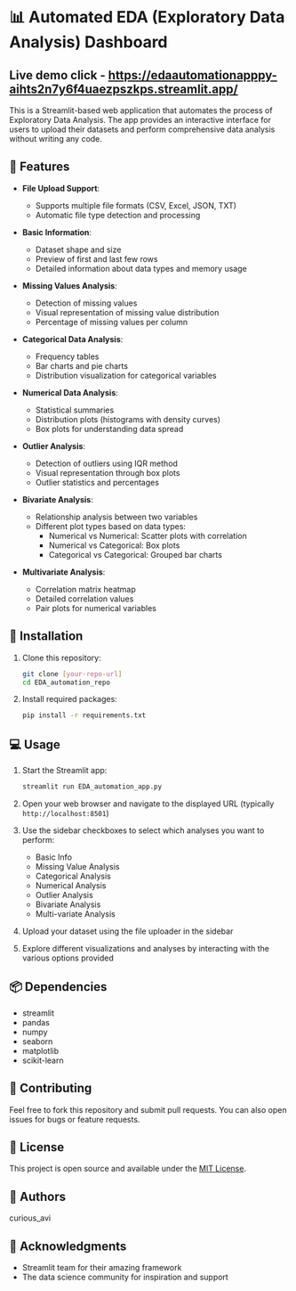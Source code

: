 # 📊 Automated EDA (Exploratory Data Analysis) Dashboard

## Live demo click - https://edaautomationapppy-aihts2n7y6f4uaezpszkps.streamlit.app/

This is a Streamlit-based web application that automates the process of Exploratory Data Analysis. The app provides an interactive interface for users to upload their datasets and perform comprehensive data analysis without writing any code.

## 🌟 Features

- **File Upload Support**: 
  - Supports multiple file formats (CSV, Excel, JSON, TXT)
  - Automatic file type detection and processing

- **Basic Information**:
  - Dataset shape and size
  - Preview of first and last few rows
  - Detailed information about data types and memory usage

- **Missing Values Analysis**:
  - Detection of missing values
  - Visual representation of missing value distribution
  - Percentage of missing values per column

- **Categorical Data Analysis**:
  - Frequency tables
  - Bar charts and pie charts
  - Distribution visualization for categorical variables

- **Numerical Data Analysis**:
  - Statistical summaries
  - Distribution plots (histograms with density curves)
  - Box plots for understanding data spread

- **Outlier Analysis**:
  - Detection of outliers using IQR method
  - Visual representation through box plots
  - Outlier statistics and percentages

- **Bivariate Analysis**:
  - Relationship analysis between two variables
  - Different plot types based on data types:
    - Numerical vs Numerical: Scatter plots with correlation
    - Numerical vs Categorical: Box plots
    - Categorical vs Categorical: Grouped bar charts

- **Multivariate Analysis**:
  - Correlation matrix heatmap
  - Detailed correlation values
  - Pair plots for numerical variables

## 🚀 Installation

1. Clone this repository:
   ```bash
   git clone [your-repo-url]
   cd EDA_automation_repo
   ```

2. Install required packages:
   ```bash
   pip install -r requirements.txt
   ```

## 💻 Usage

1. Start the Streamlit app:
   ```bash
   streamlit run EDA_automation_app.py
   ```

2. Open your web browser and navigate to the displayed URL (typically `http://localhost:8501`)

3. Use the sidebar checkboxes to select which analyses you want to perform:
   - Basic Info
   - Missing Value Analysis
   - Categorical Analysis
   - Numerical Analysis
   - Outlier Analysis
   - Bivariate Analysis
   - Multi-variate Analysis

4. Upload your dataset using the file uploader in the sidebar

5. Explore different visualizations and analyses by interacting with the various options provided

## 📦 Dependencies

- streamlit
- pandas
- numpy
- seaborn
- matplotlib
- scikit-learn

## 🤝 Contributing

Feel free to fork this repository and submit pull requests. You can also open issues for bugs or feature requests.

## 📝 License

This project is open source and available under the [MIT License](LICENSE).

## 👥 Authors

curious_avi

## 🙏 Acknowledgments

- Streamlit team for their amazing framework
- The data science community for inspiration and support

